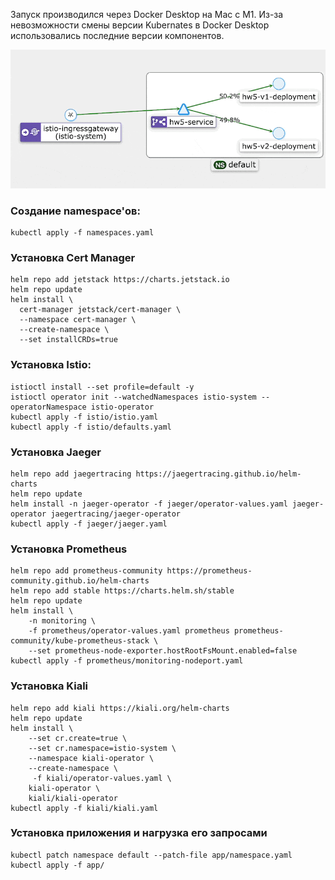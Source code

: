Запуск производился через Docker Desktop на Mac с M1. Из-за невозможности смены версии Kubernates в Docker Desktop
использовались последние версии компонентов.

![Kiali Map](kiali-map.gif "Kiali Map")

### Создание namespace'ов:
```shell
kubectl apply -f namespaces.yaml
```

### Установка Cert Manager
```shell
helm repo add jetstack https://charts.jetstack.io
helm repo update
helm install \
  cert-manager jetstack/cert-manager \
  --namespace cert-manager \
  --create-namespace \
  --set installCRDs=true
```

### Установка Istio:
```shell
istioctl install --set profile=default -y
istioctl operator init --watchedNamespaces istio-system --operatorNamespace istio-operator
kubectl apply -f istio/istio.yaml
kubectl apply -f istio/defaults.yaml
```

### Установка Jaeger
```shell
helm repo add jaegertracing https://jaegertracing.github.io/helm-charts
helm repo update
helm install -n jaeger-operator -f jaeger/operator-values.yaml jaeger-operator jaegertracing/jaeger-operator
kubectl apply -f jaeger/jaeger.yaml
```

### Установка Prometheus
```shell
helm repo add prometheus-community https://prometheus-community.github.io/helm-charts
helm repo add stable https://charts.helm.sh/stable
helm repo update
helm install \
	-n monitoring \
	-f prometheus/operator-values.yaml prometheus prometheus-community/kube-prometheus-stack \
	--set prometheus-node-exporter.hostRootFsMount.enabled=false
kubectl apply -f prometheus/monitoring-nodeport.yaml
```

### Установка Kiali

```shell
helm repo add kiali https://kiali.org/helm-charts
helm repo update
helm install \
    --set cr.create=true \
    --set cr.namespace=istio-system \
    --namespace kiali-operator \
    --create-namespace \
     -f kiali/operator-values.yaml \
    kiali-operator \
    kiali/kiali-operator
kubectl apply -f kiali/kiali.yaml
```

### Установка приложения и нагрузка его запросами
```shell
kubectl patch namespace default --patch-file app/namespace.yaml 
kubectl apply -f app/
```

